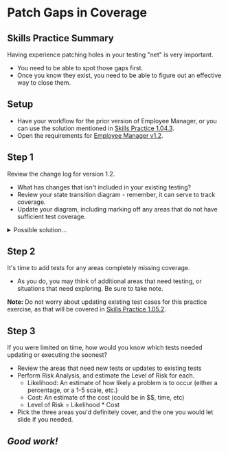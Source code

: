 # Patch Gaps in Coverage

## Skills Practice Summary

Having experience patching holes in your testing "net" is very important.

- You need to be able to spot those gaps first.
- Once you know they exist, you need to be able to figure out an effective way
  to close them.

## Setup

- Have your workflow for the prior version of Employee Manager, or you can use
  the solution mentioned in
  <a target="\_blank" href=".https://devmountain.github.io/qa_student_assignments/units/unit_1_fundamentals/1.05/1.04/sp1.04.3.html">Skills
  Practice 1.04.3</a>.
- Open the requirements for
  <a target="\_blank" href="https://devmountain-qa.github.io/employee-manager/1.2_README.html">Employee
  Manager v1.2</a>.

## Step 1

Review the change log for version 1.2.

- What has changes that isn't included in your existing testing?
- Review your state transition diagram - remember, it can serve to track
  coverage.
- Update your diagram, including marking off any areas that do not have
  sufficient test coverage.

<details  markdown="1"> <summary> Possible solution... </summary>

![Updated employee manager state transition
diagram<img src=".https://devmountain.github.io/qa_student_assignments/units/unit_1_fundamentals/1.05/.https://devmountain.github.io/qa_student_assignments/units/unit_1_fundamentals/1.05/.https://devmountain.github.io/qa_student_assignments/units/unit_1_fundamentals/1.05/assets/needAsset.png" />

</details>

## Step 2

It's time to add tests for any areas completely missing coverage.

- As you do, you may think of additional areas that need testing, or situations
  that need exploring. Be sure to take note.

**Note:** Do not worry about updating existing test cases for this practice
exercise, as that will be covered in
<a target="\_blank" href="https://devmountain.github.io/qa_student_assignments/units/unit_1_fundamentals/1.05/sp1.05.2.html">Skills
Practice 1.05.2</a>.

## Step 3

If you were limited on time, how would you know which tests needed updating or
executing the soonest?

- Review the areas that need new tests or updates to existing tests
- Perform Risk Analysis, and estimate the Level of Risk for each.
  - Likelihood: An estimate of how likely a problem is to occur (either a
    percentage, or a 1-5 scale, etc.)
  - Cost: An estimate of the cost (could be in \$\$, time, etc)
  - Level of Risk = Likelihood \* Cost
- Pick the three areas you'd definitely cover, and the one you would let slide
  if you needed.

## **_Good work!_**
